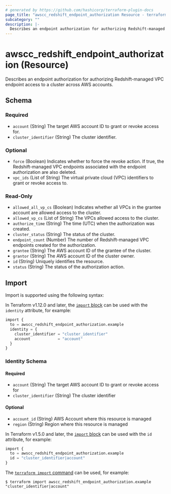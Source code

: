 ```yaml
---
# generated by https://github.com/hashicorp/terraform-plugin-docs
page_title: "awscc_redshift_endpoint_authorization Resource - terraform-provider-awscc"
subcategory: ""
description: |-
  Describes an endpoint authorization for authorizing Redshift-managed VPC endpoint access to a cluster across AWS accounts.
---
```


# awscc_redshift_endpoint_authorization (Resource)

Describes an endpoint authorization for authorizing Redshift-managed VPC endpoint access to a cluster across AWS accounts.



<!-- schema generated by tfplugindocs -->
## Schema

### Required

- `account` (String) The target AWS account ID to grant or revoke access for.
- `cluster_identifier` (String) The cluster identifier.

### Optional

- `force` (Boolean) Indicates whether to force the revoke action. If true, the Redshift-managed VPC endpoints associated with the endpoint authorization are also deleted.
- `vpc_ids` (List of String) The virtual private cloud (VPC) identifiers to grant or revoke access to.

### Read-Only

- `allowed_all_vp_cs` (Boolean) Indicates whether all VPCs in the grantee account are allowed access to the cluster.
- `allowed_vp_cs` (List of String) The VPCs allowed access to the cluster.
- `authorize_time` (String) The time (UTC) when the authorization was created.
- `cluster_status` (String) The status of the cluster.
- `endpoint_count` (Number) The number of Redshift-managed VPC endpoints created for the authorization.
- `grantee` (String) The AWS account ID of the grantee of the cluster.
- `grantor` (String) The AWS account ID of the cluster owner.
- `id` (String) Uniquely identifies the resource.
- `status` (String) The status of the authorization action.

## Import

Import is supported using the following syntax:

In Terraform v1.12.0 and later, the [`import` block](https://developer.hashicorp.com/terraform/language/import) can be used with the `identity` attribute, for example:

```terraform
import {
  to = awscc_redshift_endpoint_authorization.example
  identity = {
    cluster_identifier = "cluster_identifier"
    account            = "account"
  }
}
```

<!-- schema generated by tfplugindocs -->
### Identity Schema

#### Required

- `account` (String) The target AWS account ID to grant or revoke access for
- `cluster_identifier` (String) The cluster identifier

#### Optional

- `account_id` (String) AWS Account where this resource is managed
- `region` (String) Region where this resource is managed

In Terraform v1.5.0 and later, the [`import` block](https://developer.hashicorp.com/terraform/language/import) can be used with the `id` attribute, for example:

```terraform
import {
  to = awscc_redshift_endpoint_authorization.example
  id = "cluster_identifier|account"
}
```

The [`terraform import` command](https://developer.hashicorp.com/terraform/cli/commands/import) can be used, for example:

```shell
$ terraform import awscc_redshift_endpoint_authorization.example "cluster_identifier|account"
```
